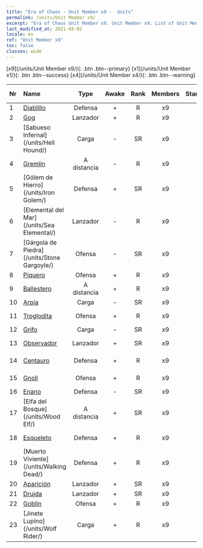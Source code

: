 ```yaml
---
title: "Era of Chaos - Unit Member x9 -  Units"
permalink: /units/Unit Member x9/
excerpt: "Era of Chaos Unit Member x9. Unit Member x9. List of Unit Member in Era of Chaos"
last_modified_at: 2021-03-02
locale: es
ref: "Unit Member x9"
toc: false
classes: wide
---
```

 [x9](/units/Unit Member x9/){: .btn .btn--primary} [x1](/units/Unit Member x1/){: .btn .btn--success} [x4](/units/Unit Member x4/){: .btn .btn--warning} 

  | Nr |         Name        |   Type   | Awake |    Rank   |   Members     |  Stars  |  Attack  |     HP    | Awaken Name  |
  |:---|:--------------------|:--------:|:-----:|:---------:|:-------------:|:-------:|:--------:|:---------:|:-------------|
  | 1 | [Diablillo](/units/Imp/) | Defensa | + | R | x9 | <i class="fas fa-star"/> | 51.3 | 1224 |  Familiar  |
  | 2 | [Gog](/units/Gog/) | Lanzador | + | R | x9 | <i class="fas fa-star"/> | 102.6 | 629 |  Magog  |
  | 3 | [Sabueso Infernal](/units/Hell Hound/) | Carga | - | SR | x9 | <i class="fas fa-star"/><i class="fas fa-star"/> | 77.8 | 827 |   -   |
  | 4 | [Gremlin](/units/Gremlin/) | A distancia | - | R | x9 | <i class="fas fa-star"/> | 84.4 | 645 |   -   |
  | 5 | [Gólem de Hierro](/units/Iron Golem/) | Defensa | + | SR | x9 | <i class="fas fa-star"/><i class="fas fa-star"/> | 151.4 | 1850 |  Gólem de Oro  |
  | 6 | [Elemental del Mar](/units/Sea Elemental/) | Lanzador | - | R | x9 | <i class="fas fa-star"/> | 201.8 | 1446 |  Elemental de la Marea  |
  | 7 | [Gárgola de Piedra](/units/Stone Gargoyle/) | Ofensa | - | SR | x9 | <i class="fas fa-star"/><i class="fas fa-star"/> | 48.0 | 300 |    |
  | 8 | [Piquero](/units/Pikeman/) | Ofensa | + | R | x9 | <i class="fas fa-star"/> | 84.4 | 645 |  Alabardero  |
  | 9 | [Ballestero](/units/Marksman/) | A distancia | + | R | x9 | <i class="fas fa-star"/> | 85.3 | 438 |  Arquero Maestro  |
  | 10 | [Arpía](/units/Harpy/) | Carga | - | SR | x9 | <i class="fas fa-star"/><i class="fas fa-star"/> | 74.0 | 860 |    |
  | 11 | [Troglodita](/units/Troglodyte/) | Ofensa | + | R | x9 | <i class="fas fa-star"/> | 86.0 | 744 |  Troglodita Oscuro  |
  | 12 | [Grifo](/units/Griffin/) | Carga | - | SR | x9 | <i class="fas fa-star"/><i class="fas fa-star"/> | 151.4 | 1850 |   -   |
  | 13 | [Observador](/units/Beholder/) | Lanzador | + | SR | x9 | <i class="fas fa-star"/><i class="fas fa-star"/><i class="fas fa-star"/> | 115.8 | 744 |  Ojo maléfico  |
  | 14 | [Centauro](/units/Centaur/) | Defensa | + | R | x9 | <i class="fas fa-star"/> | 111.0 | 2691 |  Capitán Centauro  |
  | 15 | [Gnoll](/units/Gnoll/) | Ofensa | + | R | x9 | <i class="fas fa-star"/> | 84.4 | 761 |  Guerrero Gnoll  |
  | 16 | [Enano](/units/Dwarf/) | Defensa | - | SR | x9 | <i class="fas fa-star"/><i class="fas fa-star"/> | 54.6 | 1324 |   -   |
  | 17 | [Elfa del Bosque](/units/Wood Elf/) | A distancia | + | SR | x9 | <i class="fas fa-star"/><i class="fas fa-star"/> | 92.4 | 438 |  Gran Elfa  |
  | 18 | [Esqueleto](/units/Skeleton/) | Defensa | + | R | x9 | <i class="fas fa-star"/> | 57.9 | 1158 |  Esqueleto Guerrero  |
  | 19 | [Muerto Viviente](/units/Walking Dead/) | Defensa | + | R | x9 | <i class="fas fa-star"/> | 117.7 | 2758 |  Zombi  |
  | 20 | [Aparición](/units/Wight/) | Lanzador | + | SR | x9 | <i class="fas fa-star"/><i class="fas fa-star"/> | 107.5 | 662 |  Espectro  |
  | 21 | [Druida](/units/Druid/) | Lanzador | + | SR | x9 | <i class="fas fa-star"/><i class="fas fa-star"/><i class="fas fa-star"/> | 102.6 | 844 |  Archidruida  |
  | 22 | [Goblin](/units/Goblin/) | Ofensa | + | R | x9 | <i class="fas fa-star"/> | 82.7 | 761 |  Hobgoblin  |
  | 23 | [Jinete Lupino](/units/Wolf Rider/) | Carga | + | R | x9 | <i class="fas fa-star"/> | 72.8 | 860 |  Incursor Lupino  |
